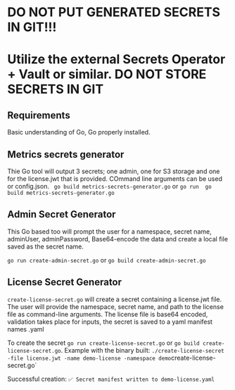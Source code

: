 # DO NOT PUT GENERATED SECRETS IN GIT!!! 
# Utilize the external Secrets Operator + Vault or similar. DO NOT STORE SECRETS IN GIT

## Requirements

Basic understanding of Go, Go properly installed.

## Metrics secrets generator
Thie Go tool will output 3 secrets; one admin, one for S3 storage and one for the license.jwt that is provided. COmmand line arguments can be used or config.json. 
` go build metrics-secrets-generator.go` or `go run  go build metrics-secrets-generator.go`

## Admin Secret Generator

This Go based too will prompt the user for a namespace, secret name, adminUser, adminPassword, Base64-encode the data and create a local file saved as the secret name. 

`go run create-admin-secret.go` or `go build create-admin-secret.go`
## License Secret Generator
`create-license-secret.go` will create a secret containing a license.jwt file. The user will provide the namespace, secret name, and path to the license file as command-line arguments. The license file is base64 encoded, validation takes place for inputs, the secret is saved to a yaml manifest names <secret-name>.yaml

To create the secret `go run create-license-secret.go` or `go build create-license-secret.go`.
Example with the binary built: `./create-license-secret -file license.jwt -name demo-license -namespace demo`create-license-secret.go`

Successful creation: `✅ Secret manifest written to demo-license.yaml`

